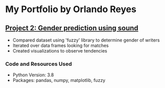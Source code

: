 # My Portfolio by Orlando Reyes

## [Project 2: Gender prediction using sound](https://github.com/roccojustice/Project2_Gender-prediction-using-sound)
* Compared dataset using 'fuzzy' library to determine gender of writers
* Iterated over data frames looking for matches
* Created visualizations to observe tendencies

### Code and Resources Used
* Python Version: 3.8
* Packages: pandas, numpy, matplotlib, fuzzy
